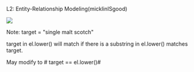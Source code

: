 L2: Entity-Relationship Modeling(micklinISgood)

![](http://imgur.com/y32u2kN.jpg)

Note:
target = "single malt scotch"

target in el.lower() will match if there is a substring in el.lower() matches target.

May modify to # target == el.lower()#

